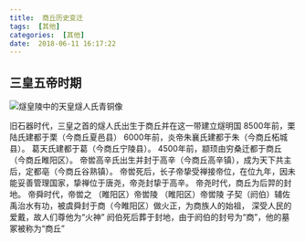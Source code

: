 ```yaml
---
title:  商丘历史变迁
tags:  [其他]
categories:  [其他]
date:  2018-06-11 16:17:22
---
```



## 三皇五帝时期
![燧皇陵中的天皇燧人氏青铜像](https://gss3.bdstatic.com/-Po3dSag_xI4khGkpoWK1HF6hhy/baike/c0%3Dbaike80%2C5%2C5%2C80%2C26/sign=ed322f188194a4c21e2eef796f9d70b0/4e4a20a4462309f7abe86305740e0cf3d7cad626.jpg)


旧石器时代，三皇之首的燧人氏出生于商丘并在这一带建立燧明国
8500年前，栗陆氏建都于栗（今商丘夏邑县）
6000年前，炎帝朱襄氏建都于朱（今商丘柘城县）。 
葛天氏建都于葛（今商丘宁陵县）。 
4500年前，颛顼由穷桑迁都于商丘（今商丘睢阳区）。
帝喾高辛氏出生并封于高辛（今商丘高辛镇），成为天下共主后，定都亳（今商丘谷熟镇）。 
帝喾死后，长子帝挚受禅接帝位，在位九年，因未能妥善管理国家，挚禅位于唐尧，帝尧封挚于高辛。 
帝尧时代，商丘为后羿的封地。 
帝舜时代，帝喾之
（睢阳区）帝喾陵
（睢阳区）帝喾陵
子契（阏伯）辅佐禹治水有功，被虞舜封于商（今睢阳区）做火正，为商族人的始祖，
深受人民的爱戴，故人们尊他为“火神”
阏伯死后葬于封地，由于阏伯的封号为“商”，他的墓冢被称为“商丘”




